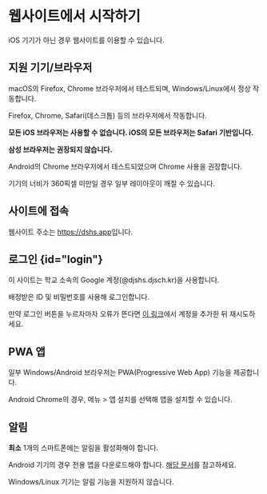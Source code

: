 # 웹사이트에서 시작하기
iOS 기기가 아닌 경우 웹사이트를 이용할 수 있습니다.

## 지원 기기/브라우저
<tabs>
<tab title="데스크톱">
<p>
macOS의 Firefox, Chrome 브라우저에서 테스트되며, Windows/Linux에서 정상 작동합니다.
</p>
<p>
Firefox, Chrome, Safari(데스크톱) 등의 브라우저에서 작동합니다.
</p>
</tab>
<tab title="모바일">
<p><b>모든 iOS 브라우저는 사용할 수 없습니다. iOS의 모든 브라우저는 Safari 기반입니다.</b></p>
<p>
<b>삼성 브라우저는 권장되지 않습니다.</b>
</p>
<p>
Android의 Chrome 브라우저에서 테스트되었으며 Chrome 사용을 권장합니다.
</p>
<p>
기기의 너비가 360픽셀 미만일 경우 일부 레이아웃이 깨질 수 있습니다.
</p>
</tab>
</tabs>

## 사이트에 접속
웹사이트 주소는 <https://dshs.app>입니다.

## 로그인 {id="login"}
이 사이트는 학교 소속의 Google 계정(@djshs.djsch.kr)을 사용합니다.

배정받은 ID 및 비밀번호를 사용해 로그인합니다.

만약 로그인 버튼을 누르자마자 오류가 뜬다면 [이 링크](https://accounts.google.com/AddSession)에서 계정을 추가한 뒤 재시도하세요.

## PWA 앱
일부 Windows/Android 브라우저는 PWA(Progressive Web App) 기능을 제공합니다.

Android Chrome의 경우, 메뉴 > 앱 설치를 선택해 앱을 설치할 수 있습니다.


## 알림
**최소** 1개의 스마트폰에는 알림을 활성화해야 합니다.

Android 기기의 경우 전용 앱을 다운로드해야 합니다. [해당 문서](android_app.md)를 참고하세요.

Windows/Linux 기기는 알림 기능을 지원하지 않습니다.
